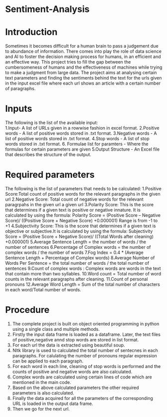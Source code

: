 # Sentiment-Analysis
# Introduction
Sometimes it becomes difficult for a human brain to pass a judgement due to abundance of information. There comes into play the role of data science and AI to foster the decision making process for humans, in an efficient and an effective way. This project tries to fill the gap between the cumbersomeness of humans and the effectiveness of machines while trying to make a judgment from large data.
The project aims at analysing certain text parameters and finding the sentiments behind the text for the urls given in the input excel file
where each url shows an article with a certain number of paragraphs.

# Inputs
The following is the list of the available input:<br />
1.Input-  A list of URLs given in a rowwise fashion in excel format.
2.Positive words - A list of positive words stored in .txt format.
3.Negative words - A list of positive words stored in .txt format.
4.Stop words -  A list of stop words stored in .txt format.
6. Formulae list for paramters - Where the formulas for certain parameters are given
5.Output Structure - An Excel file that describes the structure of the output.

# Required parameters
The following is the list of parameters that needs to be calculated:
1.Positive Score:Total count of positive words for the relevant paragraphs in the given url
2.Negative Score: Total count of negative words for the relevant paragrpahs in the given url a given url
3.Polarity Score: This is the score that determines if a given text is positive or negative innature. It is calculated by using the formula:
 Polarity Score = (Positive Score – Negative Score)/ ((Positive Score + Negative Score) +0.000001)
 Range is from -1 to +1
4.Subjectivity Score: This is the score that determines if a given text is objective or subjective.It is calculated by using the formula:
 Subjectivity Score = (Positive Score + Negative Score)/ ((Total Words after cleaning) +0.000001)
5.Average Sentence Length = the number of words / the number of sentences
6.Percentage of Complex words = the number of complex words / the number of words
7.Fog Index = 0.4 * (Average Sentence Length + Percentage of Complex words)
8.Average Number of Words Per Sentence = the total number of words / the total number of sentences
9.Count of complex words : Complex words are words in the text that contain more than two syllables.
10.Word count = Total number of word counts in the relevant paragraphs after cleaning.
11.Count of personal pronouns
12.Average Word Length = Sum of the total number of characters in each word/Total number of words.

# Procedure 
1. The complete project is built on object oriented programming in python using a single class and multiple methods.
2. Firstly the input data frame is loaded as a dataframe. Later, the text files of positive,negative annd stop words are stored in list format.
3. For each url the data is extracted using beautiful soup.
4. Nltk library is used to calculated the total number of sentecnes in each paragraphs. For calulating the number of pronouns regular expression can be applied to each paragraph.
5. For each word in each line, cleaning of stop words is performed and the counts of positive and negative words are also calculated.
6. Complex words are calculated using certain lines of code which are mentioned in the main code.
7. Based on the above calculated parameters the other required parameters is also calculated.
8. Finally the data acquired for all the parameters of the corresponding URL is loaded in the output data frame.
9. Then we go for the next url.





 
